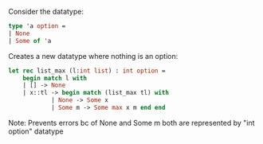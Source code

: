 Consider the datatype:
```OCaml
type 'a option = 
| None 
| Some of 'a
```

Creates a new datatype where nothing is an option:

```OCaml
let rec list_max (l:int list) : int option = 
	begin match l with 
	| [] -> None
	| x::tl -> begin match (list_max tl) with 
			| None -> Some x 
			| Some m -> Some max x m end end
```
Note: Prevents errors bc of None and Some m both are represented by "int option" datatype